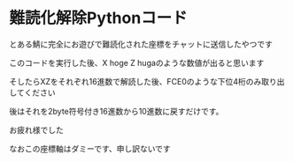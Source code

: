 # 難読化解除Pythonコード
とある鯖に完全にお遊びで難読化された座標をチャットに送信したやつです

このコードを実行した後、X hoge Z hugaのような数値が出ると思います

そしたらXZをそれぞれ16進数で解読した後、FCE0のような下位4桁のみ取り出してください

後はそれを2byte符号付き16進数から10進数に戻すだけです。

お疲れ様でした

なおこの座標軸はダミーです、申し訳ないです
